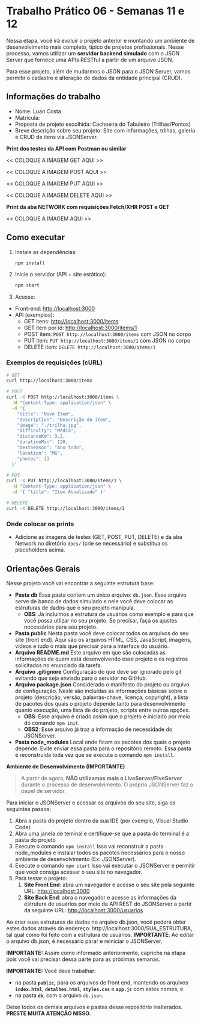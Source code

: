 # Trabalho Prático 06 - Semanas 11 e 12

Nessa etapa, você irá evoluir o projeto anterior e montando um ambiente de desenvolvimento mais completo, típico de projetos profissionais. Nesse processo, vamos utilizar um **servidor backend simulado** com o JSON Server que fornece uma APIs RESTful a partir de um arquivo JSON.

Para esse projeto, além de mudarmos o JSON para o JSON Server, vamos permitir o cadastro e alteração de dados da entidade principal (CRUD).

## Informações do trabalho

- Nome: Luan Costa
- Matricula: 
- Proposta de projeto escolhida: Cachoeira do Tabuleiro (Trilhas/Pontos)
- Breve descrição sobre seu projeto: Site com informações, trilhas, galeria e CRUD de itens via JSONServer.

**Print dos testes da API com Postman ou similar**

<< COLOQUE A IMAGEM GET AQUI >>

<< COLOQUE A IMAGEM POST AQUI >>

<< COLOQUE A IMAGEM PUT AQUI >>

<< COLOQUE A IMAGEM DELETE AQUI >>

**Print da aba NETWORK com requisições Fetch/XHR POST e GET**

<<  COLOQUE A IMAGEM AQUI >>

## Como executar

1. Instale as dependências:

   ```bash
   npm install
   ```

2. Inicie o servidor (API + site estático):

   ```bash
   npm start
   ```

3. Acesse:

- Front-end: [http://localhost:3000](http://localhost:3000)
- API (exemplos):
  - GET itens: [http://localhost:3000/items](http://localhost:3000/items)
  - GET item por id: [http://localhost:3000/items/1](http://localhost:3000/items/1)
  - POST item: `POST http://localhost:3000/items` com JSON no corpo
  - PUT item: `PUT http://localhost:3000/items/1` com JSON no corpo
  - DELETE item: `DELETE http://localhost:3000/items/1`

### Exemplos de requisições (cURL)

```bash
# GET
curl http://localhost:3000/items

# POST
curl -X POST http://localhost:3000/items \
  -H "Content-Type: application/json" \
  -d '{
    "title": "Novo Item",
    "description": "Descrição do item",
    "image": "./trilha.jpg",
    "difficulty": "Média",
    "distanceKm": 3.2,
    "durationMin": 120,
    "bestSeason": "Ano todo",
    "location": "MG",
    "photos": []
  }'

# PUT
curl -X PUT http://localhost:3000/items/1 \
  -H "Content-Type: application/json" \
  -d '{ "title": "Item Atualizado" }'

# DELETE
curl -X DELETE http://localhost:3000/items/1
```

### Onde colocar os prints

- Adicione as imagens de testes (GET, POST, PUT, DELETE) e da aba Network no diretório `docs/` (crie se necessário) e substitua os placeholders acima.

## **Orientações Gerais**

Nesse projeto você vai encontrar a seguinte estrutura base:

* **Pasta db**
  Essa pasta contem um único arquivo: `db.json`. Esse arquivo serve de banco de dados simulado e nele você deve colocar as estruturas de dados que o seu projeto manipula.
  * **OBS**: Já incluímos a estrutura de usuários como exemplo e para que você possa utlizar no seu projeto. Se precisar, faça os ajustes necessários para seu projeto.
* **Pasta public**
  Nesta pasta você deve colocar todos os arquivos do seu site (front end). Aqui vão os arquivos HTML, CSS, JavaScript, imagens, vídeos e tudo o mais que precisar para a interface do usuário.
* **Arquivo README.md**
  Este arquivo em que são colocadas as informações de quem está desenvolvendo esse projeto e os registros solicitados no enunciado da tarefa.
* **Arquivo .gitignore**
  Configuração do que deve ser ignorado pelo git evitando que seja enviado para o servidor no GitHub.
* **Arquivo package.json**
  Considerado o manifesto do projeto ou arquivo de configuração. Nesle são incluídas as informações básicas sobre o projeto (descrição, versão, palavras-chave, licença, copyright), a lista de pacotes dos quais o projeto depende tanto para desenvolvimento quanto execução, uma lista de  do projeto, scripts entre outras opções.
  * **OBS**: Esse arquivo é criado assim que o projeto é iniciado por meio do comando `npm init`.
  * **OBS2**: Esse arquivo já traz a informação de necessidade do JSONServer.
* **Pasta node_modules**
  Local onde ficam os pacotes dos quais o projeto depende. Evite enviar essa pasta para o repositório remoto. Essa pasta é reconstruída toda vez que se executa o comando `npm install`.

**Ambiente de Desenvolvimento (IMPORTANTE)**

> A partir de agora, **NÃO utilizamos mais o LiveServer/FiveServer** durante o processo de desenvolvimento. O próprio JSONServer faz o papel de servidor.

Para iniciar o JSONServer e acessar os arquivos do seu site, siga os seguintes passos:

1. Abra a pasta do projeto dentro da sua IDE (por exemplo, Visual Studio Code)
2. Abra uma janela de teminal e certifique-se que a pasta do terminal é a pasta do projeto
3. Execute o comando `npm install`
   Isso vai reconstruir a pasta node_modules e instalar todos os pacotes necessários para o nosso ambiente de desenvolvimento (Ex: JSONServer).
4. Execute o comando `npm start`
   Isso vai executar o JSONServer e permitir que você consiga acessar o seu site no navegador.
5. Para testar o projeto:
   1. **Site Front End**: abra um navegador e acesse o seu site pela seguinte URL: 
      [http://localhost:3000]()
   2. **Site Back End**: abra o navegador e acesse as informações da estrutura de usuários por meio da API REST do JSONServer a partir da seguinte URL: 
      [http://localhost:3000/usuarios](http://localhost:3000/usuarios)

Ao criar suas estruturas de dados no arquivo db.json, você poderá obter estes dados através do endereço: http://localhost:3000/SUA_ESTRUTURA, tal qual como foi feito com a estrutura de usuários. **IMPORTANTE**: Ao editar o arquivo db.json, é necessário parar e reiniciar o JSONServer.

**IMPORTANTE:** Assim como informado anteriormente, capriche na etapa pois você vai precisar dessa parte para as próximas semanas. 

**IMPORTANTE:** Você deve trabalhar:

* na pasta **`public`,** para os arquivos de front end, mantendo os arquivos **`index.html`**, **`detalhes.html`**, **`styles.css`** e **`app.js`** com estes nomes, e
* na pasta **`db`**, com o arquivo `db.json`.

Deixe todos os demais arquivos e pastas desse repositório inalterados. **PRESTE MUITA ATENÇÃO NISSO.**
